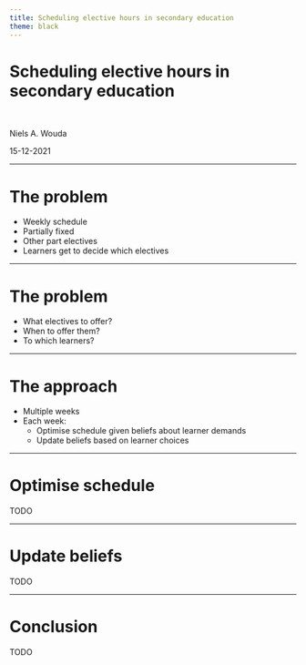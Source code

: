 ```yaml
---
title: Scheduling elective hours in secondary education
theme: black
---
```


# Scheduling elective hours in secondary education

<br>

Niels A. Wouda

15-12-2021

---

# The problem

- Weekly schedule
- Partially fixed
- Other part electives
- Learners get to decide which electives

----

# The problem

- What electives to offer?
- When to offer them?
- To which learners?

---

# The approach

- Multiple weeks
- Each week:
  - Optimise schedule given beliefs about learner demands
  - Update beliefs based on learner choices

----

# Optimise schedule

TODO

----

# Update beliefs

TODO

---

# Conclusion

TODO
